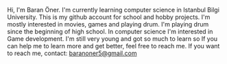  Hi, I'm Baran Öner. I'm currently learning computer science in Istanbul Bilgi University. This is my github account for school and hobby projects.
 I'm mostly interested in movies, games and playing drum. I'm playing drum since the beginning of high school. 
 In computer science I'm interested in Game development. I'm still very young and got so much to learn so If you can help me to learn more and get better, feel free to reach me.
 If you want to reach me, contact:
 baranoner5@gmail.com
 


